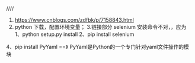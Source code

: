 ////
1. https://www.cnblogs.com/zdfbk/p/7158843.html
2. python 下载，配置环境变量；
3.链接部分 selenium 安装命令不对，，应为
    1、python setup.py install 
    2、pip install selenium
    
4、pip install PyYaml ==》 PyYaml是Python的一个专门针对yaml文件操作的模块